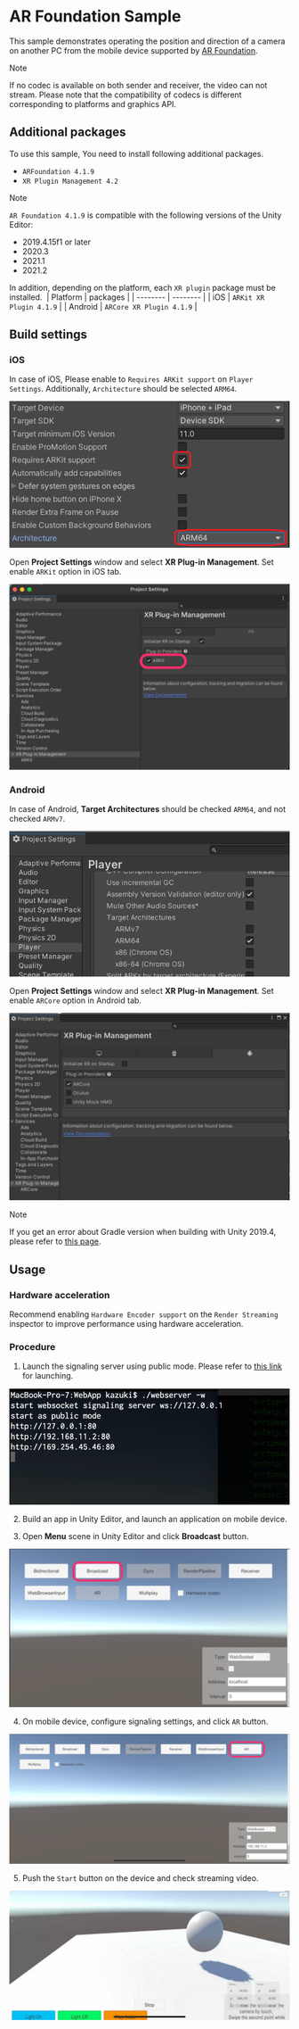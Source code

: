 # AR Foundation Sample

This sample demonstrates operating the position and direction of a camera on another PC from the mobile device supported by [AR Foundation](https://docs.unity3d.com/Packages/com.unity.xr.arfoundation@latest).

> [!NOTE]
> If no codec is available on both sender and receiver, the video can not stream. Please note that the compatibility of codecs is different corresponding to platforms and graphics API.

## Additional packages

To use this sample, You need to install following additional packages.

- `ARFoundation 4.1.9`
- `XR Plugin Management 4.2`

> [!NOTE]
> `AR Foundation 4.1.9` is compatible with the following versions of the Unity Editor:
> - 2019.4.15f1 or later
> - 2020.3
> - 2021.1
> - 2021.2

In addition, depending on the platform, each `XR plugin` package must be installed.
​
| Platform | packages |
| -------- | -------- |
| iOS      | `ARKit XR Plugin 4.1.9` |
| Android  | `ARCore XR Plugin 4.1.9` |

## Build settings

### iOS

In case of iOS, Please enable to `Requires ARKit support` on `Player Settings`. Additionally, `Architecture` should be selected `ARM64`.

![Player Settings](images/playersettings_arkit.png)

Open **Project Settings** window and select **XR Plug-in Management**. Set enable `ARKit` option in iOS tab.

![XRPlugin Enable ARKit](images/xrplugin_enable_arkit.png)

### Android

In case of Android, **Target Architectures** should be checked `ARM64`, and not checked `ARMv7`.

![Player Settings](images/playersettings_arcore.png)

Open **Project Settings** window and select **XR Plug-in Management**. Set enable `ARCore` option in Android tab.

![XRPlugin Enable ARCore](images/xrplugin_enable_arcore.png)

> [!NOTE]
> If you get an error about Gradle version when building with Unity 2019.4, please refer to [this page](https://developers.google.com/ar/develop/unity/android-11-build).

## Usage

### Hardware acceleration 

Recommend enabling `Hardware Encoder support` on the `Render Streaming` inspector to improve performance using hardware acceleration.

### Procedure

1) Launch the signaling server using public mode. Please refer to [this link](webapp.md) for launching.

![Launch web server](images/launch_webserver_public_mode.png)

2) Build an app in Unity Editor, and launch an application on mobile device.

3) Open **Menu** scene in Unity Editor and click **Broadcast** button.

![Open Broadcast scene](images/open_broadcast_scene.png)

4) On mobile device, configure signaling settings, and click `AR` button.

![Open AR scene](images/open_ar_scene.png)

5) Push the `Start` button on the device and check streaming video.

![Play AR sample](images/play_sample_ar.png)